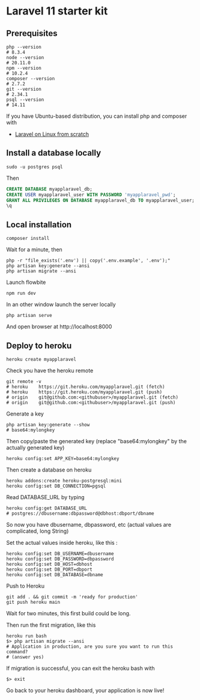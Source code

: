# Laravel 11 starter kit

## Prerequisites

```
php --version
# 8.3.4
node --version
# 20.11.0
npm --version
# 10.2.4
composer --version
# 2.7.2
git --version
# 2.34.1
psql --version
# 14.11
```

If you have Ubuntu-based distribution, you can install php and composer with

 * [Laravel on Linux from scratch](https://saaslit.com/blog/laravel/how-to-install-laravel-11-on-linux)

## Install a database locally

```shell
sudo -u postgres psql
```

Then

```sql
CREATE DATABASE myapplaravel_db;
CREATE USER myapplaravel_user WITH PASSWORD 'myapplaravel_pwd';
GRANT ALL PRIVILEGES ON DATABASE myapplaravel_db TO myapplaravel_user;
\q
```


## Local installation

```
composer install
```

Wait for a minute, then

```shell
php -r "file_exists('.env') || copy('.env.example', '.env');"
php artisan key:generate --ansi
php artisan migrate --ansi
```

Launch flowbite

```
npm run dev
```


In an other window launch the server locally

```
php artisan serve
```

And open browser at http://localhost:8000

## Deploy to heroku


```
heroku create myapplaravel
```

Check you have the heroku remote

```shell
git remote -v
# heroku	https://git.heroku.com/myapplaravel.git (fetch)
# heroku	https://git.heroku.com/myapplaravel.git (push)
# origin	git@github.com:<githubuser>/myapplaravel.git (fetch)
# origin	git@github.com:<githubuser>/myapplaravel.git (push)
```

Generate a key

```shell
php artisan key:generate --show
# base64:mylongkey
```

Then copy/paste the generated key (replace "base64:mylongkey" by the actually generated key)

```shell
heroku config:set APP_KEY=base64:mylongkey
```

Then create a database on heroku

```shell
heroku addons:create heroku-postgresql:mini
heroku config:set DB_CONNECTION=pgsql
```

Read DATABASE_URL by typing

```shell
heroku config:get DATABASE_URL
# postgres://dbusername:dbpassword@dbhost:dbport/dbname
```

So now you have dbusername, dbpassword, etc (actual values are complicated, long String)

Set the actual values inside heroku, like this :

```shell
heroku config:set DB_USERNAME=dbusername
heroku config:set DB_PASSWORD=dbpassword
heroku config:set DB_HOST=dbhost
heroku config:set DB_PORT=dbport
heroku config:set DB_DATABASE=dbname
```

Push to Heroku 

```shell
git add . && git commit -m 'ready for production'
git push heroku main
```

Wait for two minutes, this first build could be long.

Then run the first migration, like this

```shell
heroku run bash
$> php artisan migrate --ansi
# Application in production, are you sure you want to run this command?
# (answer yes)

```

If migration is successful, you can exit the heroku bash with

```shell
$> exit
```

Go back to your heroku dashboard, your application is now live!

